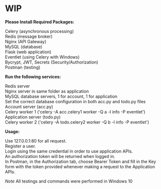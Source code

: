 # WIP



**Please Install Required Packages:**

Celery (asynchronous processing)<br>
Redis (message broker)<br>
Nginx (API Gateway)<br>
MySQL (database)<br>
Flask (web application)<br>
Eventlet (using Celery with Windows)<br>
Bycrypt, JWT, Secrets (Security/Authorization)<br>
Postman (testing)<br>



**Run the following services:**

Redis server<br>
Nginx server in same folder as application<br>
MySQL database servers, 1 for account, 1 for application<br>
Set the correct database configuration in both acc.py and todo.py files<br>
Account server (acc.py)<br>
Celery worker 1 ('celery -A acc.celery1 worker -Q a -l info -P eventlet')<br>
Application server (todo.py)<br>
Celery worker 2 ('celery -A todo.celery2 worker -Q b -l info -P eventlet')<br>



**Usage:**

Use 127.0.0.1:80 for all request.<br>
Register a user.<br>
Login using the same credential in order to use application APIs.<br>
An authorization token will be returned when logged in.<br>
In Postman, in the Authorization tab, choose Bearer Token and fill in the Key form with the token provided whenever making a request to the Application APIs.<br>



*Note*
All testings and commands were performed in Windows 10<br>

